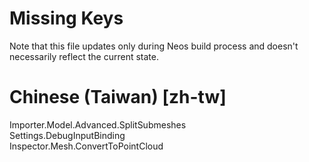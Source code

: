 # Missing Keys
Note that this file updates only during Neos build process and doesn't necessarily reflect the current state.

# Chinese (Taiwan) [zh-tw]
Importer.Model.Advanced.SplitSubmeshes  
Settings.DebugInputBinding  
Inspector.Mesh.ConvertToPointCloud  


